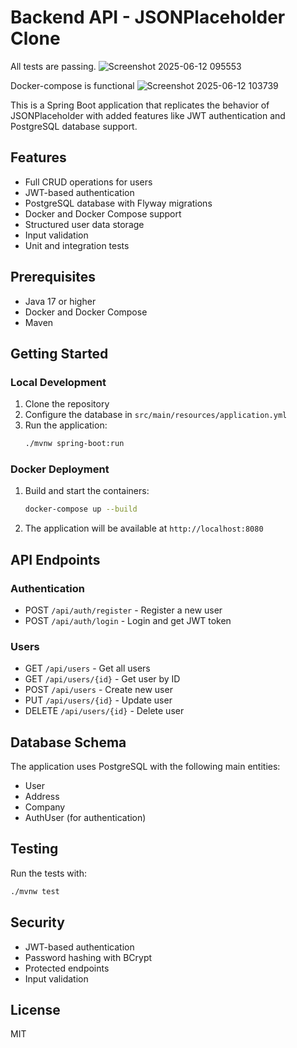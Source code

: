 # Backend API - JSONPlaceholder Clone

All tests are passing.
![Screenshot 2025-06-12 095553](https://github.com/user-attachments/assets/c8cda99e-b152-42af-8b06-530e6dfb94e3)

Docker-compose is functional
![Screenshot 2025-06-12 103739](https://github.com/user-attachments/assets/29cd86ba-d701-47bd-9250-788854c41880)


This is a Spring Boot application that replicates the behavior of JSONPlaceholder with added features like JWT authentication and PostgreSQL database support.

## Features

- Full CRUD operations for users
- JWT-based authentication
- PostgreSQL database with Flyway migrations
- Docker and Docker Compose support
- Structured user data storage
- Input validation
- Unit and integration tests

## Prerequisites

- Java 17 or higher
- Docker and Docker Compose
- Maven

## Getting Started

### Local Development

1. Clone the repository
2. Configure the database in `src/main/resources/application.yml`
3. Run the application:
   ```bash
   ./mvnw spring-boot:run
   ```

### Docker Deployment

1. Build and start the containers:
   ```bash
   docker-compose up --build
   ```

2. The application will be available at `http://localhost:8080`

## API Endpoints

### Authentication
- POST `/api/auth/register` - Register a new user
- POST `/api/auth/login` - Login and get JWT token

### Users
- GET `/api/users` - Get all users
- GET `/api/users/{id}` - Get user by ID
- POST `/api/users` - Create new user
- PUT `/api/users/{id}` - Update user
- DELETE `/api/users/{id}` - Delete user

## Database Schema

The application uses PostgreSQL with the following main entities:
- User
- Address
- Company
- AuthUser (for authentication)

## Testing

Run the tests with:
```bash
./mvnw test
```

## Security

- JWT-based authentication
- Password hashing with BCrypt
- Protected endpoints
- Input validation

## License

MIT 
